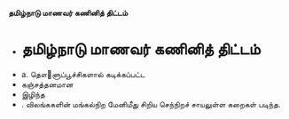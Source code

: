 **தமிழ்நாடு மாணவர் கணினித் திட்டம்**
- # தமிழ்நாடு மாணவர் கணினித் திட்டம்
- a. தௌ஢ளுப்பூச்சிகளால் கடிக்கப்பட்ட
- கஞ்சத்தனமான
- இழிந்த
- . விலங்ககளின் மங்கல்நிற மேனிமீது சிறிய செந்நிறச் சாயலுள்ள கறைகள் படிந்த.

